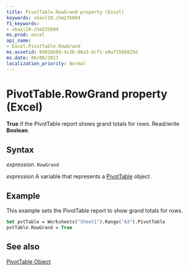 ```yaml
---
title: PivotTable.RowGrand property (Excel)
keywords: vbaxl10.chm235094
f1_keywords:
- vbaxl10.chm235094
ms.prod: excel
api_name:
- Excel.PivotTable.RowGrand
ms.assetid: 9d016b8d-4c2b-86a3-bcf1-a9a7356b825d
ms.date: 06/08/2017
localization_priority: Normal
---
```



# PivotTable.RowGrand property (Excel)

 **True** if the PivotTable report shows grand totals for rows. Read/write **Boolean**.


## Syntax

_expression_. `RowGrand`

_expression_ A variable that represents a [PivotTable](Excel.PivotTable.md) object.


## Example

This example sets the PivotTable report to show grand totals for rows.


```vb
Set pvtTable = Worksheets("Sheet1").Range("A3").PivotTable 
pvtTable.RowGrand = True
```


## See also


[PivotTable Object](Excel.PivotTable.md)

